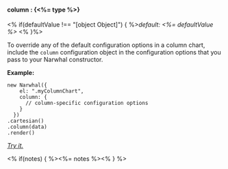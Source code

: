#### **column** : {<%= type %>}

<% if(defaultValue !== "[object Object]") { %>*default: <%= defaultValue %>* <% }%>

To override any of the default configuration options in a column chart, include the `column` configuration object in the configuration options that you pass to your Narwhal constructor.

**Example:**

	new Narwhal({
	    el: ".myColumnChart",
	    column: {
	      // column-specific configuration options
	    }
	  })
	.cartesian()
	.column(data)
	.render()	

*[Try it.](http://jsfiddle.net/forio/pG9Dx/)*

<% if(notes) { %><%= notes %><% } %>


